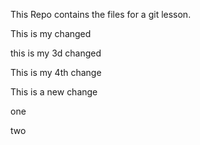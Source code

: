 
This Repo contains the files for a git lesson.

This is my changed

this is my 3d changed

This is my 4th change

This is a new change

one

two
